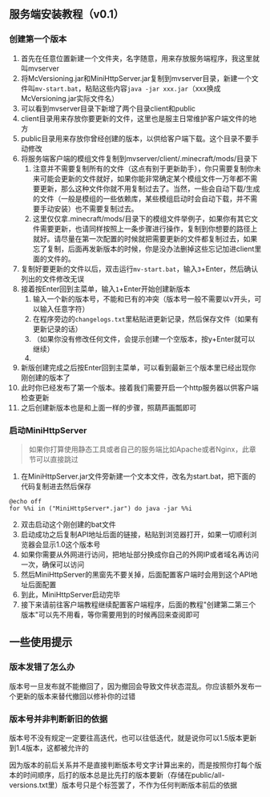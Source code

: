 ## 服务端安装教程（v0.1）

### 创建第一个版本

1. 首先在任意位置新建一个文件夹，名字随意，用来存放服务端程序，我这里就叫mvserver
2. 将McVersioning.jar和MiniHttpServer.jar复制到mvserver目录，新建一个文件叫`mv-start.bat`，粘贴这些内容`java -jar xxx.jar`（xxx换成McVersioning.jar实际文件名）
3. 可以看到mvserver目录下新增了两个目录client和public
4. client目录用来存放你要更新的文件，这里也是服主日常维护客户端文件的地方
5. public目录用来存放你曾经创建的版本，以供给客户端下载。这个目录不要手动修改
6. 将服务端客户端的模组文件复制到mvserver/client/.minecraft/mods/目录下
   1. 注意并不需要复制所有的文件（这点有别于更新助手），你只需要复制你未来可能会更新的文件就好，如果你能非常确定某个模组文件一万年都不需要更新，那么这种文件你就不用复制过去了。当然，一些会自动下载/生成的文件（一般是模组的一些依赖库，某些模组启动时会自动下载，并不需要手动安装）也不需要复制过去。
   1. 这里仅仅拿.minecraft/mods/目录下的模组文件举例子，如果你有其它文件需要更新，也请同样按照上一条步骤进行操作，复制到你想要的路径上就好。请尽量在第一次配置的时候就把需要更新的文件都复制过去，如果忘了复制，后面再发新版本的时候，你是没办法删掉这些忘记加进client里面的文件的。
7. 复制好要更新的文件以后，双击运行`mv-start.bat`，输入`3`+Enter，然后确认列出的文件修改无误
8. 接着按Enter回到主菜单，输入`1`+Enter开始创建新版本
   1. 输入一个新的版本号，不能和已有的冲突（版本号一般不需要以v开头，可以输入任意字符）
   2. 在程序旁边的`changelogs.txt`里粘贴进更新记录，然后保存文件（如果有更新记录的话）
   3. （如果你没有修改任何文件，会提示创建一个空版本，按y+Enter就可以继续）
   4. 
9. 新版创建完成之后按Enter回到主菜单，可以看到最新三个版本里已经出现你刚创建的版本了
10. 此时你已经发布了第一个版本。接着我们需要开启一个http服务器以供客户端检查更新
11. 之后创建新版本也是和上面一样的步骤，照葫芦画瓢即可

### 启动MiniHttpServer

> 如果你打算使用静态工具或者自己的服务端比如Apache或者Nginx，此章节可以直接跳过

1. 在MiniHttpServer.jar文件旁新建一个文本文件，改名为start.bat，把下面的代码复制进去然后保存

```
@echo off
for %%i in ("MiniHttpServer*.jar") do java -jar %%i
```

2. 双击启动这个刚创建的bat文件
3. 启动成功之后复制API地址后面的链接，粘贴到浏览器打开，如果一切顺利浏览器会显示1.0这个版本号
4. 如果你需要从外网进行访问，把地址部分换成你自己的外网IP或者域名再访问一次，确保可以访问
5. 然后MiniHttpServer的黑窗先不要关掉，后面配置客户端时会用到这个API地址后面配置
6. 到此，MiniHttpServer启动完毕
7. 接下来请前往客户端教程继续配置客户端程序，后面的教程"创建第二第三个版本"可以先不用看，等你需要用到的时候再回来查阅即可

## 一些使用提示

### 版本发错了怎么办

版本号一旦发布就不能撤回了，因为撤回会导致文件状态混乱。你应该额外发布一个更新的版本来替代撤回以修补你的过错

### 版本号并非判断新旧的依据

版本号不没有规定一定要往高迭代，也可以往低迭代，就是说你可以1.5版本更新到1.4版本，这都被允许的

因为版本的前后关系并不是直接判断版本号文字计算出来的，而是按照你打每个版本的时间顺序，后打的版本总是比先打的版本要新（存储在public/all-versions.txt里）版本号只是个标签罢了，不作为任何判断版本前后的依据
